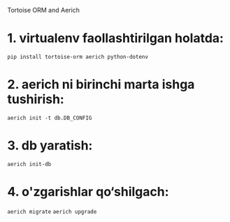 Tortoise ORM and Aerich 

# 1. virtualenv faollashtirilgan holatda:
```pip install tortoise-orm aerich python-dotenv```

# 2. aerich ni birinchi marta ishga tushirish:
```aerich init -t db.DB_CONFIG```

# 3. db yaratish:
```aerich init-db```

# 4. o'zgarishlar qo‘shilgach:
```aerich migrate```
```aerich upgrade```
